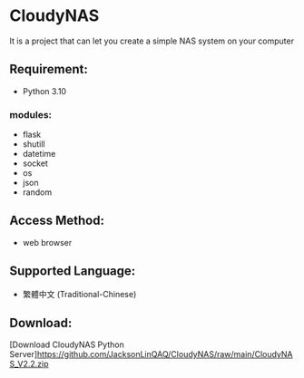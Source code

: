 # CloudyNAS
It is a project that can let you create a simple NAS system on your computer

## Requirement:
- Python 3.10
### modules: 
- flask
- shutill
- datetime
- socket
- os
- json
- random

## Access Method:
- web browser

## Supported Language:
- 繁體中文 (Traditional-Chinese)

## Download:
[Download CloudyNAS Python Server]https://github.com/JacksonLinQAQ/CloudyNAS/raw/main/CloudyNAS_V2.2.zip
